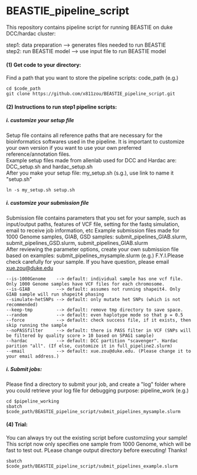 # BEASTIE_pipeline_script
This repository contains pipeline script for running BEASTIE on duke DCC/hardac cluster:

step1: data preparation  --> generates files needed to run BEASTIE <br>
step2: run BEASTIE model --> use input file to run BEASTIE model

#### (1) Get code to your directory:
Find a path that you want to store the pipeline scripts: code_path (e.g.)
```
cd $code_path
git clone https://github.com/x811zou/BEASTIE_pipeline_script.git
```

#### (2) Instructions to run step1 pipeline scripts:
##### i. customize your setup file
Setup file contains all reference paths that are necessary for the bioinformatics softwares used in the pipeline. It is important to customize your own version if you want to use your own preferred reference/annotation files.<br>
Example setup files made from allenlab used for DCC and Hardac are: DCC_setup.sh and hardac_setup.sh<br>
After you make your setup file: my_setup.sh (s.g.), use link to name it "setup.sh"
```
ln -s my_setup.sh setup.sh
```
##### i. customize your submission file
Submission file contains parameters that you set for your sample, such as input/output paths, features of VCF file, setting for the fastq simulation, email to receive job information, etc
Example submission files made for 1000 Genome samples, GIAB, GSD samples: submit_pipelines_GIAB.slurm, submit_pipelines_GSD.slurm, submit_pipelines_GIAB.slurm<br>
After reviewing the parameter options, create your own submission file based on examples: submit_pipelines_mysample.slurm (e.g.)
F.Y.I.Please check carefully for your sample. If you have question, please email xue.zou@duke.edu
```
--is-1000Genome    --> default: individual sample has one vcf file. Only 1000 Genome samples have VCF files for each chromosome.
--is-GIAB          --> default: assumes not running shapeit4. Only GIAB sample will run shapeit4 phasing
--simulate-hetSNPs --> default: only mutate het SNPs (which is not recommended)
--keep-tmp         --> default: remove tmp directory to save space.
--random           --> default: even haplotype mode so that p = 0.5
--force            --> default: check success file, if it exists, then skip running the sample
--noPASSfilter     --> default: there is PASS filter in VCF (SNPs will be filtered by quality score > 10 based on SPAG1 sample)
--hardac           --> default: DCC partition "scavenger". Hardac parition "all". (If else, customize it in full_pipeline2.slurm)
--email            --> default: xue.zou@duke.edu. (Please change it to your email address.)
```
##### i. Submit jobs:
Please find a directory to submit your job, and create a "log" folder where you could retrieve your log file for debugging purpose: pipeline_work (e.g.)
```
cd $pipeline_working
sbatch $code_path/BEASTIE_pipeline_script/submit_pipelines_mysample.slurm
```

#### (4) Trial:
You can always try out the existing script before customziing your sample! 
This script now only specifies one sample from 1000 Genome, which will be fast to test out. PLease change output directory before executing! Thanks! 
```
sbatch $code_path/BEASTIE_pipeline_script/submit_pipelines_example.slurm
```
